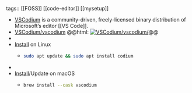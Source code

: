 tags:: [[FOSS]] [[code-editor]] [[mysetup]]

- [VSCodium](https://vscodium.com/) is a community-driven, freely-licensed binary distribution of Microsoft’s editor [[VS Code]].
- [VSCodium/vscodium](https://github.com/VSCodium/vscodium)
  @@html: <a href="https://github.com/VSCodium/vscodium/"><img src="https://github-readme-stats-astronomer.vercel.app/api/pin/?username=VSCodium&repo=vscodium&theme=tokyonight" alt="VSCodium/vscodium/"/></a>@@
-
- [Install](https://vscodium.com/#use-a-package-manager-providing-vscodium-in-their-repository) on Linux
	- ```bash
	  sudo apt update && sudo apt install codium
	  ```
-
- [Install](https://vscodium.com/#install-with-brew-mac)/Update on macOS
	- ```bash
	  brew install --cask vscodium
	  ```